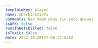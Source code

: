 ```yaml
---
templateKey: player
name: xDarkInstinTx
comments: Bad team play (in solo queue)
isAFK: false
runsInGetsKilled: false
isToxic: false
date: 2022-10-28T17:50:27.635Z
---
```

